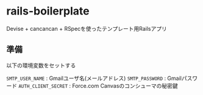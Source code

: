 # rails-boilerplate
Devise + cancancan + RSpecを使ったテンプレート用Railsアプリ

## 準備

以下の環境変数をセットする

``SMTP_USER_NAME`` : Gmailユーザ名(メールアドレス)
``SMTP_PASSWORD`` : Gmailパスワード
``AUTH_CLIENT_SECRET`` : Force.com Canvasのコンシューマの秘密鍵
